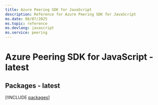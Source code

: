 ```yaml
---
title: Azure Peering SDK for JavaScript
description: Reference for Azure Peering SDK for JavaScript
ms.date: 08/07/2025
ms.topic: reference
ms.devlang: javascript
ms.service: peering
---
```

# Azure Peering SDK for JavaScript - latest
## Packages - latest
[!INCLUDE [packages](peering-index.md)]